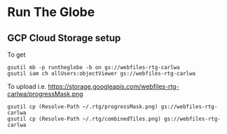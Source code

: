 # Run The Globe

## GCP Cloud Storage setup

To get 

```shell
gsutil mb -p runtheglobe -b on gs://webfiles-rtg-carlwa
gsutil iam ch allUsers:objectViewer gs://webfiles-rtg-carlwa
```

To upload i.e. https://storage.googleapis.com/webfiles-rtg-carlwa/progressMask.png
```shell
gsutil cp (Resolve-Path ~/.rtg/progressMask.png) gs://webfiles-rtg-carlwa
gsutil cp (Resolve-Path ~/.rtg/combinedTiles.png) gs://webfiles-rtg-carlwa
```
